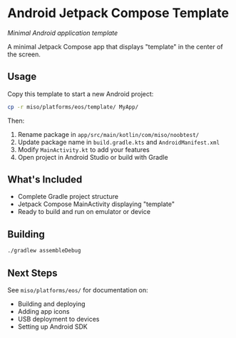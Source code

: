 # Android Jetpack Compose Template
*Minimal Android application template*

A minimal Jetpack Compose app that displays "template" in the center of the screen.

## Usage

Copy this template to start a new Android project:

```bash
cp -r miso/platforms/eos/template/ MyApp/
```

Then:
1. Rename package in `app/src/main/kotlin/com/miso/noobtest/`
2. Update package name in `build.gradle.kts` and `AndroidManifest.xml`
3. Modify `MainActivity.kt` to add your features
4. Open project in Android Studio or build with Gradle

## What's Included

- Complete Gradle project structure
- Jetpack Compose MainActivity displaying "template"
- Ready to build and run on emulator or device

## Building

```bash
./gradlew assembleDebug
```

## Next Steps

See `miso/platforms/eos/` for documentation on:
- Building and deploying
- Adding app icons
- USB deployment to devices
- Setting up Android SDK
